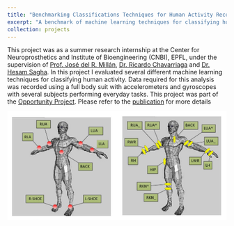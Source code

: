 ```yaml
---
title: "Benchmarking Classifications Techniques for Human Activity Recognition"
excerpt: "A benchmark of machine learning techniques for classifying human activity.<br/> <img src='/images/benchmarking.png'>"
collection: projects
---
```


This project was as a summer research internship at the Center for Neuroprosthetics and Institute of Bioengineering (CNBI), EPFL, under the supervision of [Prof. José del R. Millán](https://people.epfl.ch/jose.millan?lang=en), [Dr. Ricardo Chavarriaga](https://people.epfl.ch/ricardo.chavarriaga) and [Dr. Hesam Sagha](https://scholar.google.ch/citations?user=ODZ_OwIAAAAJ&hl=en). In this project I evaluated several different machine learning techniques for classifying human activity. Data required for this analysis was recorded using a full body suit with accelerometers and gyroscopes with several subjects performing everyday tasks. This project was part of the [Opportunity Project](http://www.opportunity-project.eu/). Please refer to the [publication](../../publication/2011-10-09-Benchmarking) for more details

<img src='/images/benchmarking.png'>
